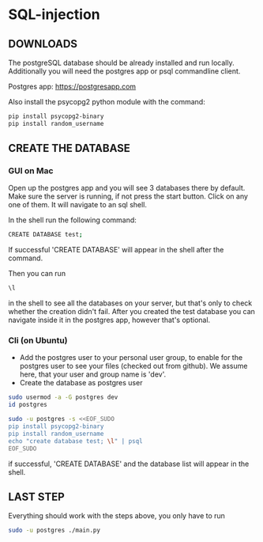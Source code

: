 # SQL-injection

## DOWNLOADS

The postgreSQL database should be already installed and run locally.
Additionally you will need the postgres app or psql commandline client.

Postgres app: https://postgresapp.com

Also install the psycopg2 python module with the command: 
```bash
pip install psycopg2-binary
pip install random_username
```

## CREATE THE DATABASE

### GUI on Mac
Open up the postgres app and you will see 3 databases there by default.
Make sure the server is running, if not press the start button.
Click on any one of them.
It will navigate to an sql shell.

In the shell run the following command: 
```bash
CREATE DATABASE test;
```

If successful 'CREATE DATABASE' will appear in the shell after the command.

Then you can run 
```bash
\l
```
in the shell to see all the databases on your server, but that's only to check whether the creation didn't fail.
After you created the test database you can navigate inside it in the postgres app, however that's optional.

### Cli (on Ubuntu)
* Add the postgres user to your personal user group, to enable for the postgres user to see your files (checked out from github). We assume here, that your user and group name is 'dev'.
* Create the database as postgres user 

```bash
sudo usermod -a -G postgres dev
id postgres

sudo -u postgres -s <<EOF_SUDO
pip install psycopg2-binary
pip install random_username
echo "create database test; \l" | psql
EOF_SUDO
```

if successful, 'CREATE DATABASE' and the database list will appear in the shell.

## LAST STEP

Everything should work with the steps above, you only have to run 
```bash
sudo -u postgres ./main.py
```
